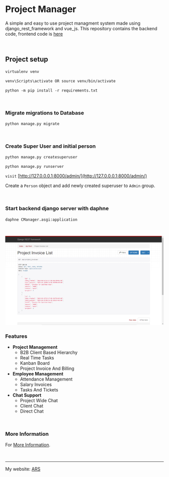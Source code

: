 # Project Manager
A simple and easy to use project managment system made using django_rest_framework and vue_js. This repository contains the backend code, frontend code is [here](https://github.com/ars-4/project_manager_frontend.git)

<br>

## Project setup
```
virtualenv venv
```
``` 
venv\Scripts\activate OR source venv/bin/activate 
```
```
python -m pip install -r requirements.txt
```
<br>

### Migrate migrations to Database
```
python manage.py migrate
```
<br>

### Create Super User and initial person
```
python manage.py createsuperuser
```
```
python manage.py runserver
```
`visit` [http://127.0.0.0.1:8000/admin/](http://127.0.0.0.1:8000/admin/)

Create a `Person` object and add newly created superuser to `Admin` group.

<br>

### Start backend django server with daphne
```
daphne CManager.asgi:application
```

<br>

![project_invoices](/screenshots/project_invoice_list.png)


### Features
- <b>Project Management</b>
    - B2B Client Based Hierarchy
    - Real Time Tasks
    - Kanban Board
    - Project Invoice And Billing
- <b>Employee Management</b>
    - Attendance Management
    - Salary Invoices
    - Tasks And Tickets
- <b>Chat Support</b>
    - Project Wide Chat
    - Client Chat
    - Direct Chat

<br>

### More Information
For [More Information](https://djangoproject.com/).

<br>

<hr>

My website: [ARS](https://dev-ars.vercel.app/)


